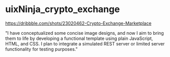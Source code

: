 # uixNinja_crypto_exchange

https://dribbble.com/shots/23020462-Crypto-Exchange-Marketplace

"I have conceptualized some concise image designs, and now I aim to bring them to life by developing a functional template using plain JavaScript, HTML, and CSS. I plan to integrate a simulated REST server or limited server functionality for testing purposes."
